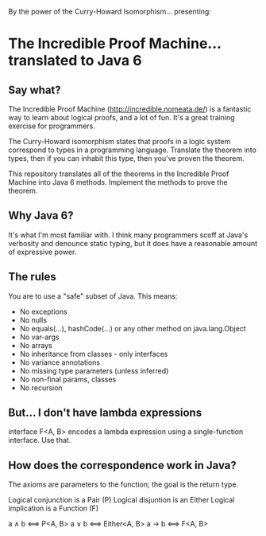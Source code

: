 By the power of the Curry-Howard Isomorphism... presenting:

The Incredible Proof Machine... translated to Java 6
====================================================

Say what?
---------

The Incredible Proof Machine (http://incredible.nomeata.de/) 
is a fantastic way to learn about logical proofs, 
and a lot of fun. It's a great training exercise for programmers. 

The Curry-Howard isomorphism states that proofs in a logic system correspond
to types in a programming language. Translate the theorem into types, then if 
you can inhabit this type, then you've proven the theorem.

This repository translates all of the theorems in the Incredible Proof Machine
into Java 6 methods. Implement the methods to prove the theorem.

Why Java 6?
-----------

It's what I'm most familiar with. I think many programmers scoff at 
Java's verbosity and denounce static typing, but it does have a reasonable
amount of expressive power.

The rules
---------

You are to use a "safe" subset of Java. This means:

- No exceptions
- No nulls
- No equals(...), hashCode(...) or any other method on java.lang.Object
- No var-args
- No arrays
- No inheritance from classes - only interfaces
- No variance annotations
- No missing type parameters (unless inferred)
- No non-final params, classes
- No recursion

But... I don't have lambda expressions
--------------------------------------

interface F<A, B> encodes a lambda expression 
using a single-function interface. 
Use that. 

How does the correspondence work in Java?
-----------------------------------------

The axioms are parameters to the function; the goal is the return type.

Logical conjunction is a Pair (P)
Logical disjuntion is an Either
Logical implication is a Function (F) 

a ∧ b <==> P<A, B>
a ∨ b <==> Either<A, B>
a → b <==> F<A, B>

